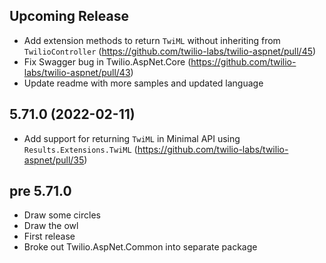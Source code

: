 ## Upcoming Release
- Add extension methods to return `TwiML` without inheriting from `TwilioController` (https://github.com/twilio-labs/twilio-aspnet/pull/45)
- Fix Swagger bug in Twilio.AspNet.Core (https://github.com/twilio-labs/twilio-aspnet/pull/43)
- Update readme with more samples and updated language

## 5.71.0 (2022-02-11)
- Add support for returning `TwiML` in Minimal API using `Results.Extensions.TwiML` (https://github.com/twilio-labs/twilio-aspnet/pull/35)

## pre 5.71.0
- Draw some circles
- Draw the owl
- First release
- Broke out Twilio.AspNet.Common into separate package